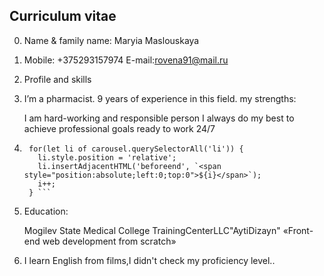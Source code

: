 
## Curriculum vitae
0. Name & family name: Maryia Maslouskaya
0. Mobile: +375293157974
E-mail:rovena91@mail.ru
0. Profile and skills

0. I’m a pharmacist. 9 years of experience in this field.
my strengths:

    I am hard-working and responsible person
    I always do my best to achieve professional goals
    ready to work 24/7
0. ``` let i = 1;
    for(let li of carousel.querySelectorAll('li')) {
      li.style.position = 'relative';
      li.insertAdjacentHTML('beforeend', `<span style="position:absolute;left:0;top:0">${i}</span>`);
      i++;
    } ```
0. Education:

    Mogilev State Medical College
    TrainingCenterLLC"AytiDizayn" «Front-end web development from scratch»

0. I learn English from films,I didn't check my proficiency level..
